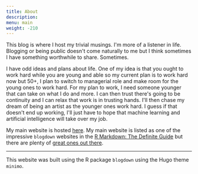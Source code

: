 ```yaml
---
title: About
description: 
menu: main
weight: -210
---
```


This blog is where I host my trivial musings. I'm more of a listener in life. Blogging or being public doesn't come naturally to me but I think sometimes I have something worthwhile to share. Sometimes.  

I have odd ideas and plans about life. One of my idea is that you ought to work hard while you are young and able so my current plan is to work hard now but 50+, I plan to switch to managerial role and make room for the young ones to work hard. For my plan to work, I need someone younger that can take on what I do and more. I can then  trust there's going to be continuity and I can relax that work is in trusting hands. I'll then  chase my dream of being an artist as the younger ones work hard. I guess if that doesn't end up working, I'll just have to hope that machine learning and artificial intelligence will take over my job.

My main website is hosted [here](https://emitanaka.github.io/). My main website is listed as one of the impressive `blogdown` websites in the [R Markdown: The Definite Guide](https://bookdown.org/yihui/rmarkdown/basics-examples.html#examples-websites) but there are plenty of [great ones out there](https://github.com/rbind). 

--- 
This website was built using the R package `blogdown` using the Hugo theme `minimo`. 

